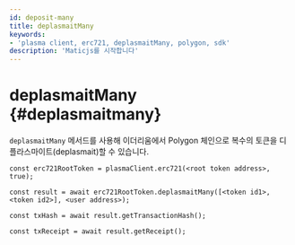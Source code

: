 ```yaml
---
id: deposit-many
title: deplasmaitMany
keywords:
- 'plasma client, erc721, deplasmaitMany, polygon, sdk'
description: 'Maticjs를 시작합니다'
---
```


# deplasmaitMany {#deplasmaitmany}

`deplasmaitMany` 메서드를 사용해 이더리움에서 Polygon 체인으로 복수의 토큰을 디플라스마이트(deplasmait)할 수 있습니다.

```
const erc721RootToken = plasmaClient.erc721(<root token address>, true);

const result = await erc721RootToken.deplasmaitMany([<token id1>,<token id2>], <user address>);

const txHash = await result.getTransactionHash();

const txReceipt = await result.getReceipt();

```
